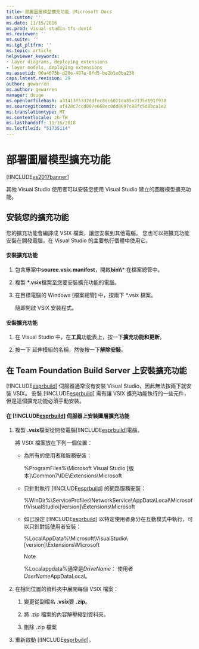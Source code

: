 ```yaml
---
title: 部署圖層模型擴充功能 |Microsoft Docs
ms.custom: ''
ms.date: 11/15/2016
ms.prod: visual-studio-tfs-dev14
ms.reviewer: ''
ms.suite: ''
ms.tgt_pltfrm: ''
ms.topic: article
helpviewer_keywords:
- layer diagrams, deploying extensions
- layer models, deploying extensions
ms.assetid: 00a4675b-d20e-487e-8fd5-be2b1e0ba238
caps.latest.revision: 29
author: gewarren
ms.author: gewarren
manager: douge
ms.openlocfilehash: a31413f5332ddfec8dc6021da85e2135d691f930
ms.sourcegitcommit: af428c7ccd007e668ec0dd8697c88fc5d8bca1e2
ms.translationtype: MT
ms.contentlocale: zh-TW
ms.lasthandoff: 11/16/2018
ms.locfileid: "51735114"
---
```

# <a name="deploy-a-layer-model-extension"></a>部署圖層模型擴充功能
[!INCLUDE[vs2017banner](../includes/vs2017banner.md)]

其他 Visual Studio 使用者可以安裝您使用 Visual Studio 建立的圖層模型擴充功能。  
  
## <a name="installing-your-extension"></a>安裝您的擴充功能  
 您的擴充功能會編譯成 VSIX 檔案，讓您安裝到其他電腦。 您也可以把擴充功能安裝在開發電腦，在 Visual Studio 的主要執行個體中使用它。  
  
#### <a name="to-install-the-extension"></a>安裝擴充功能  
  
1. 包含專案中**source.vsix.manifest**，開啟**bin\\\\*** 在檔案總管中。  
  
2. 複製 **\*.vsix**檔案至您要安裝擴充功能的電腦。  
  
3. 在目標電腦的 Windows [檔案總管] 中，按兩下 *.vsix 檔案。  
  
    隨即開啟 VSIX 安裝程式。  
  
#### <a name="to-uninstall-the-extension"></a>安裝擴充功能  
  
1.  在 Visual Studio 中，在**工具**功能表上，按一下**擴充功能和更新**。  
  
2.  按一下 延伸模組的名稱，然後按一下**解除安裝**。  
  
## <a name="installing-an-extension-on-a-team-foundation-build-server"></a>在 Team Foundation Build Server 上安裝擴充功能  
 [!INCLUDE[esprbuild](../includes/esprbuild-md.md)] 伺服器通常沒有安裝 Visual Studio，因此無法按兩下就安裝 VSIX。 安裝 [!INCLUDE[esprbuild](../includes/esprbuild-md.md)] 需有讓 VSIX 擴充功能執行的一些元件，但是這個擴充功能必須手動安裝。  
  
#### <a name="to-install-your-layer-extension-on-a-includeesprbuildincludesesprbuild-mdmd-server"></a>在 [!INCLUDE[esprbuild](../includes/esprbuild-md.md)] 伺服器上安裝圖層擴充功能  
  
1.  複製 **.vsix**檔案從開發電腦[!INCLUDE[esprbuild](../includes/esprbuild-md.md)]電腦。  
  
     將 VSIX 檔案放在下列一個位置：  
  
    -   為所有的使用者和服務安裝：  
  
         %ProgramFiles%\Microsoft Visual Studio [版本]\Common7\IDE\Extensions\Microsoft  
  
    -   只針對執行 [!INCLUDE[esprbuild](../includes/esprbuild-md.md)] 的網路服務安裝：  
  
         %WinDir%\ServiceProfiles\NetworkService\AppData\Local\Microsoft\VisualStudio\\[version]\Extensions\Microsoft  
  
    -   如已設定 [!INCLUDE[esprbuild](../includes/esprbuild-md.md)] 以特定使用者身分在互動模式中執行，可以只針對該使用者安裝：  
  
         %LocalAppData%\Microsoft\VisualStudio\\[version]\Extensions\Microsoft  
  
        > [!NOTE]
        >  %Localappdata%通常是*DriveName*： 使用者*UserName*AppDataLocal。  
  
2.  在相同位置的資料夾中展開每個 VSIX 檔案：  
  
    1.  變更從副檔名 **.vsix**要 **.zip**。  
  
    2.  將 .zip 檔案的內容解壓縮到資料夾。  
  
    3.  刪除 .zip 檔案  
  
3.  重新啟動 [!INCLUDE[esprbuild](../includes/esprbuild-md.md)]。



